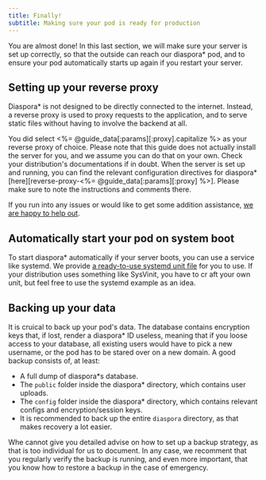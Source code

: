 ```yaml
---
title: Finally!
subtitle: Making sure your pod is ready for production
---
```


You are almost done! In this last section, we will make sure your server is set up correctly, so that the outside can reach our diaspora\* pod, and to ensure your pod automatically starts up again if you restart your server.

## Setting up your reverse proxy

Diaspora\* is not designed to be directly connected to the internet. Instead, a reverse proxy is used to proxy requests to the application, and to serve static files without having to involve the backend at all.

You did select <%= @guide_data[:params][:proxy].capitalize %> as your reverse proxy of choice. Please note that this guide does not actually install the server for you, and we assume you can do that on your own. Check your distribution's documentations if in doubt. When the server is set up and running, you can find the relevant configuration directives for diaspora\* [here][reverse-proxy-<%= @guide_data[:params][:proxy] %>]. Please make sure to note the instructions and comments there.

If you run into any issues or would like to get some addition assistance, [we are happy to help out][get-help].

## Automatically start your pod on system boot

To start diaspora\* automatically if your server boots, you can use a service like systemd. We provide [a ready-to-use systemd unit file][systemd-unit] for you to use. If your distribution uses something like SysVinit, you have to cr aft your own unit, but feel free to use the systemd example as an idea.

## Backing up your data

It is cruical to back up your pod's data. The database contains encryption keys that, if lost, render a diaspora\* ID useless, meaning that if you loose access to your database, all existing users would have to pick a new username, or the pod has to be stared over on a new domain. A good backup consists of, at least:

- A full dump of diaspora\*s database.
- The `public` folder inside the diaspora\* directory, which contains user uploads.
- The `config` folder inside the diaspora\* directory, which contains relevant configs and encryption/session keys.
- It is recommended to back up the entire `diaspora` directory, as that makes recovery a lot easier.

Whe cannot give you detailed advise on how to set up a backup strategy, as that is too individual for us to document. In any case, we recomment that you regularly verify the backup is running, and even more important, that you know how to restore a backup in the case of emergency.

[get-help]: <%= url_to("site", "get_help") %>
[reverse-proxy-apache]: <%= url_to("guides", "podmins/apache-configuration") %>
[reverse-proxy-nginx]: <%= url_to("guides", "podmins/nginx-configuration") %>
[systemd-unit]: <%= url_to("guides", "podmins/systemd-unit") %>
